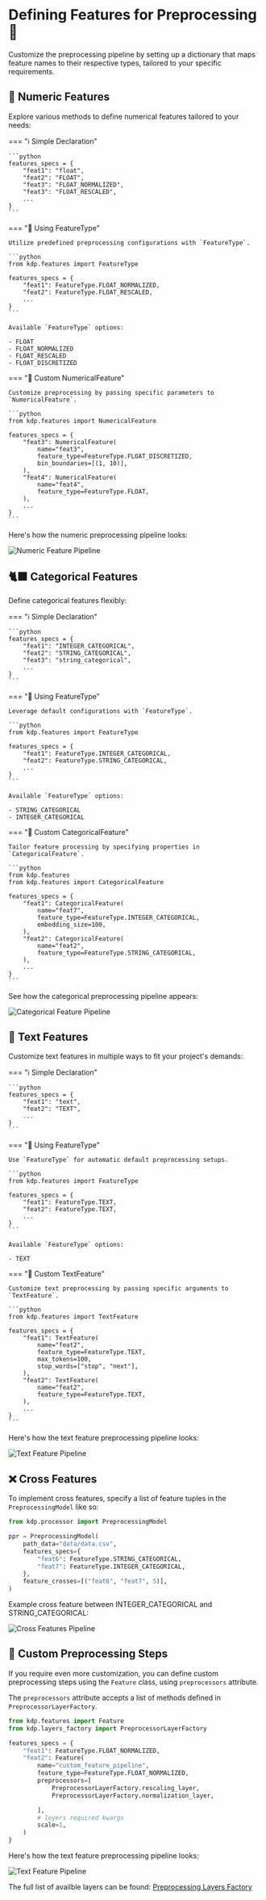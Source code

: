 # Defining Features for Preprocessing 🌟

Customize the preprocessing pipeline by setting up a dictionary that maps feature names to their respective types, tailored to your specific requirements.

## 💯 Numeric Features

Explore various methods to define numerical features tailored to your needs:

=== "ℹ️ Simple Declaration"

    ```python
    features_specs = {
        "feat1": "float",
        "feat2": "FLOAT",
        "feat3": "FLOAT_NORMALIZED",
        "feat3": "FLOAT_RESCALED",
        ...
    }
    ```

=== "🔧 Using FeatureType"

    Utilize predefined preprocessing configurations with `FeatureType`.

    ```python
    from kdp.features import FeatureType

    features_specs = {
        "feat1": FeatureType.FLOAT_NORMALIZED,
        "feat2": FeatureType.FLOAT_RESCALED,
        ...
    }
    ```

    Available `FeatureType` options:

    - FLOAT
    - FLOAT_NORMALIZED
    - FLOAT_RESCALED
    - FLOAT_DISCRETIZED

=== "💪 Custom NumericalFeature"

    Customize preprocessing by passing specific parameters to `NumericalFeature`.

    ```python
    from kdp.features import NumericalFeature

    features_specs = {
        "feat3": NumericalFeature(
            name="feat3",
            feature_type=FeatureType.FLOAT_DISCRETIZED,
            bin_boundaries=[(1, 10)],
        ),
        "feat4": NumericalFeature(
            name="feat4",
            feature_type=FeatureType.FLOAT,
        ),
        ...
    }
    ```

Here's how the numeric preprocessing pipeline looks:

![Numeric Feature Pipeline](imgs/num_feature_pipeline.png)

## 🐈‍⬛ Categorical Features

Define categorical features flexibly:

=== "ℹ️ Simple Declaration"

    ```python
    features_specs = {
        "feat1": "INTEGER_CATEGORICAL",
        "feat2": "STRING_CATEGORICAL",
        "feat3": "string_categorical",
        ...
    }
    ```

=== "🔧 Using FeatureType"

    Leverage default configurations with `FeatureType`.

    ```python
    from kdp.features import FeatureType

    features_specs = {
        "feat1": FeatureType.INTEGER_CATEGORICAL,
        "feat2": FeatureType.STRING_CATEGORICAL,
        ...
    }
    ```

    Available `FeatureType` options:

    - STRING_CATEGORICAL
    - INTEGER_CATEGORICAL

=== "💪 Custom CategoricalFeature"

    Tailor feature processing by specifying properties in `CategoricalFeature`.

    ```python
    from kdp.features
    from kdp.features import CategoricalFeature

    features_specs = {
        "feat1": CategoricalFeature(
            name="feat7",
            feature_type=FeatureType.INTEGER_CATEGORICAL,
            embedding_size=100,
        ),
        "feat2": CategoricalFeature(
            name="feat2",
            feature_type=FeatureType.STRING_CATEGORICAL,
        ),
        ...
    }
    ```

See how the categorical preprocessing pipeline appears:

![Categorical Feature Pipeline](imgs/cat_feature_pipeline.png)

## 📝 Text Features

Customize text features in multiple ways to fit your project's demands:

=== "ℹ️ Simple Declaration"

    ```python
    features_specs = {
        "feat1": "text",
        "feat2": "TEXT",
        ...
    }
    ```

=== "🔧 Using FeatureType"

    Use `FeatureType` for automatic default preprocessing setups.

    ```python
    from kdp.features import FeatureType

    features_specs = {
        "feat1": FeatureType.TEXT,
        "feat2": FeatureType.TEXT,
        ...
    }
    ```

    Available `FeatureType` options:

    - TEXT

=== "💪 Custom TextFeature"

    Customize text preprocessing by passing specific arguments to `TextFeature`.

    ```python
    from kdp.features import TextFeature

    features_specs = {
        "feat1": TextFeature(
            name="feat2",
            feature_type=FeatureType.TEXT,
            max_tokens=100,
            stop_words=["stop", "next"],
        ),
        "feat2": TextFeature(
            name="feat2",
            feature_type=FeatureType.TEXT,
        ),
        ...
    }
    ```

Here's how the text feature preprocessing pipeline looks:

![Text Feature Pipeline](imgs/text_feature_pipeline.png)

## ❌ Cross Features

To implement cross features, specify a list of feature tuples in the `PreprocessingModel` like so:

```python
from kdp.processor import PreprocessingModel

ppr = PreprocessingModel(
    path_data="data/data.csv",
    features_specs={
        "feat6": FeatureType.STRING_CATEGORICAL,
        "feat7": FeatureType.INTEGER_CATEGORICAL,
    },
    feature_crosses=[("feat6", "feat7", 5)],
)
```

Example cross feature between INTEGER_CATEGORICAL and STRING_CATEGORICAL:

![Cross Features Pipeline](imgs/cross_features.png)

## 🚀 Custom Preprocessing Steps

If you require even more customization, you can define custom preprocessing steps using the `Feature` class, using `preprocessors` attribute.


The `preprocessors` attribute accepts a list of methods defined in `PreprocessorLayerFactory`.

```python
from kdp.features import Feature
from kdp.layers_factory import PreprocessorLayerFactory

features_specs = {
    "feat1": FeatureType.FLOAT_NORMALIZED,
    "feat2": Feature(
        name="custom_feature_pipeline",
        feature_type=FeatureType.FLOAT_NORMALIZED,
        preprocessors=[
            PreprocessorLayerFactory.rescaling_layer,
            PreprocessorLayerFactory.normalization_layer,

        ],
        # leyers required kwargs
        scale=1,
    )
}
```

Here's how the text feature preprocessing pipeline looks:

![Text Feature Pipeline](imgs/custom_feature_pipeline.png)

The full list of availble layers can be found: [Preprocessing Layers Factory](layers_factory.md)
